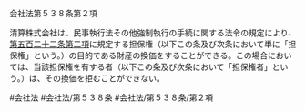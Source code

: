 会社法第５３８条第２項

清算株式会社は、民事執行法その他強制執行の手続に関する法令の規定により、[第五百二十二条第二項](会社法＿＿＿＿第５２２条第２項)に規定する担保権（以下この条及び次条において単に「担保権」という。）の目的である財産の換価をすることができる。この場合においては、当該担保権を有する者（以下この条及び次条において「担保権者」という。）は、その換価を拒むことができない。

#会社法
#会社法/第５３８条
#会社法/第５３８条/第２項
